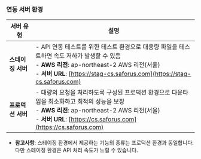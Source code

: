### **연동 서버 환경**

| **서버 유형**     | **설명**                                                                                                                                                                                                                      |
| ----------------- | ----------------------------------------------------------------------------------------------------------------------------------------------------------------------------------------------------------------------------- |
| **스테이징 서버** | - API 연동 테스트를 위한 테스트 환경으로 대용량 파일을 테스트하면 속도 저하가 발생할 수 있음<br> - **AWS 리전**: ap-northeast-2 AWS 리전(서울)<br> - **서버 URL**: [https://stag-cs.saforus.com](https://stag-cs.saforus.com) |
| **프로덕션 서버** | - 대량의 요청을 처리하도록 구성된 프로덕션 환경으로 다운타임을 최소화하고 최적의 성능을 보장<br> - **AWS 리전**: ap-northeast-2 AWS 리전(서울)<br> - **서버 URL**: [https://cs.saforus.com](https://cs.saforus.com)           |

- **참고사항**: 스테이징 환경에서 제공하는 기능의 종류는 프로덕션 환경과 동일합니다. 다만 스테이징 환경은 API 처리 속도가 느릴 수 있습니다.
